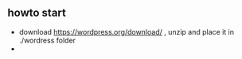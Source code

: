 ## howto start
- download https://wordpress.org/download/ , unzip and place it in ./wordress folder
- 